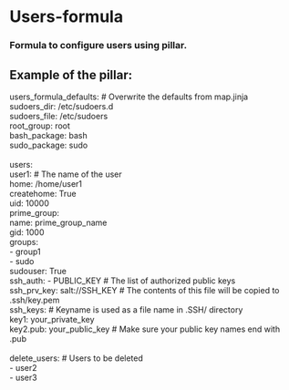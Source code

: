 # Users-formula
### Formula to configure users using pillar.
## Example of the pillar:

users_formula_defaults: \# Overwrite the defaults from map.jinja\
  sudoers_dir: /etc/sudoers.d\
  sudoers_file: /etc/sudoers\
  root_group: root\
  bash_package: bash\
  sudo_package: sudo\
\
users:\
  user1: \# The name of the user\
    home: /home/user1\
    createhome: True\
    uid: 10000\
    prime_group:\
      name: prime_group_name\
      gid: 1000\
    groups:\
      \- group1\
      \- sudo\
    sudouser: True\
    ssh_auth:
      - PUBLIC_KEY \# The list of authorized public keys\
    ssh_prv_key: salt://SSH_KEY \# The contents of this file will be copied to .ssh/key.pem\
    ssh_keys: \# Keyname is used as a file name in .SSH/ directory\
      key1: your_private_key\
      key2.pub: your_public_key \# Make sure your public key names end with .pub\
\
delete_users: \# Users to be deleted\
  \- user2\
  \- user3
